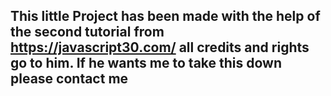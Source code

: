 ## This little Project has been made with the help of the second tutorial from https://javascript30.com/ all credits and rights go to him. If he wants me to take this down please contact me
